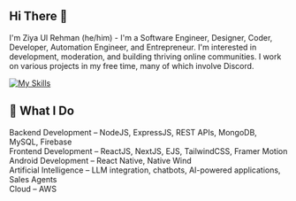## Hi There 👋

I'm Ziya Ul Rehman (he/him) - I'm a Software Engineer, Designer, Coder, Developer, Automation Engineer, and Entrepreneur. I'm interested in development, moderation, and building thriving online communities. I work on various projects in my free time, many of which involve Discord.

[![My Skills](https://skillicons.dev/icons?i=js,python,c,cpp,java,html,CSS,Mongodb,figma,nodejs,react,npm,git,aws,atom,jquery,ai,github,vite,vscode,linux,kali,windows,mysql&perline=18)](https://skillicons.dev)

## 🚀 What I Do

Backend Development – NodeJS, ExpressJS, REST APIs, MongoDB, MySQL, Firebase <br>
Frontend Development – ReactJS, NextJS, EJS, TailwindCSS, Framer Motion <br>
Android Development – React Native, Native Wind <br>
Artificial Intelligence – LLM integration, chatbots, AI-powered applications, Sales Agents <br>
Cloud – AWS 
